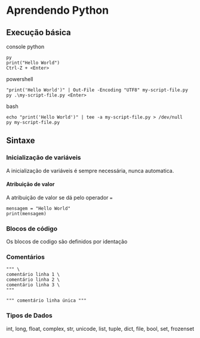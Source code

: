 # Aprendendo Python

## Execução básica

console python
```
py
print("Hello World")
Ctrl-Z + <Enter>
```

powershell
```
"print('Hello World')" | Out-File -Encoding "UTF8" my-script-file.py
py .\my-script-file.py <Enter>
```

bash
```
echo "print('Hello World')" | tee -a my-script-file.py > /dev/null
py my-script-file.py
```

## Sintaxe

### Inicialização de variáveis

A inicialização de variáveis é sempre necessária, nunca automatica. 

#### Atribuição de valor

A atribuição de valor se dá pelo operador `=`
```
mensagem = "Hello World"
print(mensagem)
```

### Blocos de código

Os blocos de codigo são definidos por identação

### Comentários
```
""" \
comentário linha 1 \
comentário linha 2 \
comentário linha 3 \
"""
```

```
""" comentário linha única """
```

### Tipos de Dados

int, long, float, complex, str, unicode, list, tuple, dict, file, bool, set, frozenset
 
